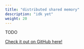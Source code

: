 ```yaml
---
title: "distributed shared memory"
description: "idk yet"
weight: 20
---
```


TODO

[Check it out on GitHub here!](https://github.com/lachlan-waugh/distributed-shared-memory)
